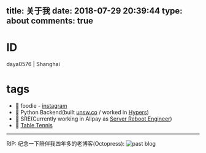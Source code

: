 title: 关于我
date: 2018-07-29 20:39:44
type: about
comments: true
---
# ID
daya0576 | Shanghai

# tags
- 🥑 foodie - [instagram](https://www.instagram.com/daya0576/)
- 🐍 Python Backend(built [unsw.co](https://unsw.co/) / worked in [Hypers](https://www.hypers.com/))
- 🚒 SRE(Currently working in Alipay as [Server Reboot Engineer](/blog/20180403/impressions-of-google-sre/))
- 🏓 [Table Tennis](/blog/20160711/tablet-tennis/)



---

RIP: 纪念一下陪伴我四年多的老博客(Octopress):
![past blog](https://zblog-static.oss-cn-hangzhou.aliyuncs.com/octopress.gif)

